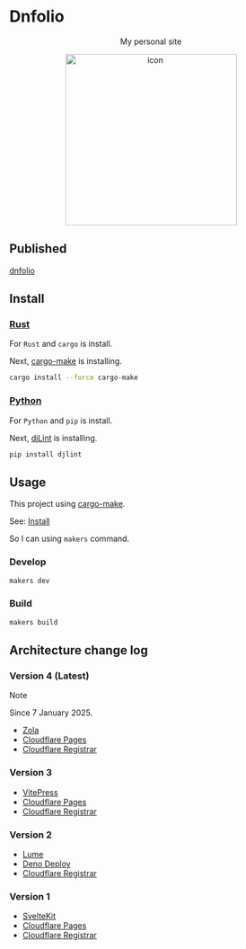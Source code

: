 # Dnfolio

<div align="center">
    <p>My personal site</p>
    <img width="305" alt="icon" src="https://github.com/user-attachments/assets/ab8b4125-3747-45b1-9511-c84e589a0a62">
</div>

## Published

[dnfolio](https://dnfolio.me)

## Install

### [Rust](https://www.rust-lang.org)

For `Rust` and `cargo` is install.

Next, [cargo-make](https://github.com/sagiegurari/cargo-make?tab=readme-ov-file#installation) is installing.

```sh
cargo install --force cargo-make
```

### [Python](https://www.python.org/)

For `Python` and `pip` is install.

Next, [djLint](https://djlint.com) is installing.

```sh
pip install djlint
```

## Usage

This project using [cargo-make](https://github.com/sagiegurari/cargo-make).

See: [Install](#install)

So I can using `makers` command.

### Develop

```sh
makers dev
```

### Build

```sh
makers build
```

## Architecture change log

### Version 4 (Latest)

> [!NOTE]
> Since 7 January 2025.

- [Zola](https://getzola.org)
- [Cloudflare Pages](https://www.cloudflare.com/developer-platform/products/pages)
- [Cloudflare Registrar](https://www.cloudflare.com/products/registrar/)

### Version 3

- [VitePress](https://https://vitepress.dev)
- [Cloudflare Pages](https://www.cloudflare.com/developer-platform/products/pages)
- [Cloudflare Registrar](https://www.cloudflare.com/products/registrar/)

### Version 2

- [Lume](https://lume.land/)
- [Deno Deploy](https://deno.com/deploy)
- [Cloudflare Registrar](https://www.cloudflare.com/products/registrar/)

### Version 1

- [SvelteKit](https://svelte.dev)
- [Cloudflare Pages](https://www.cloudflare.com/developer-platform/products/pages)
- [Cloudflare Registrar](https://www.cloudflare.com/products/registrar/)
